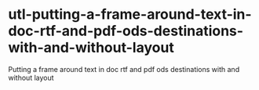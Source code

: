 # utl-putting-a-frame-around-text-in-doc-rtf-and-pdf-ods-destinations-with-and-without-layout
Putting a frame around text in doc rtf and pdf ods destinations with and without layout
